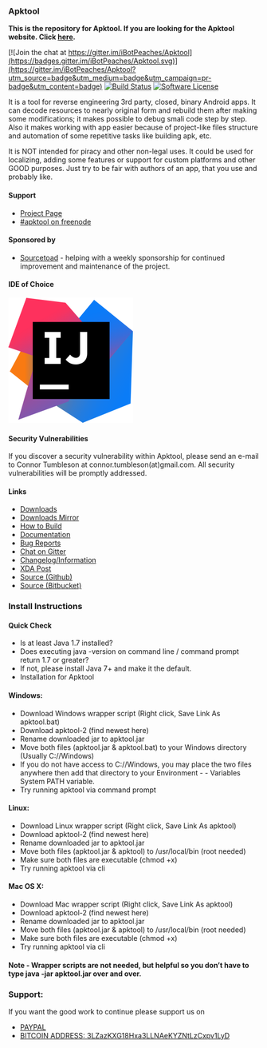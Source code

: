 ### Apktool
**This is the repository for Apktool. If you are looking for the Apktool website. Click [here](https://github.com/iBotPeaches/Apktool/tree/gh-pages).**

[![Join the chat at https://gitter.im/iBotPeaches/Apktool](https://badges.gitter.im/iBotPeaches/Apktool.svg)](https://gitter.im/iBotPeaches/Apktool?utm_source=badge&utm_medium=badge&utm_campaign=pr-badge&utm_content=badge)
[![Build Status](https://travis-ci.org/iBotPeaches/Apktool.svg?branch=master)](https://travis-ci.org/iBotPeaches/Apktool)
[![Software License](https://img.shields.io/badge/license-Apache%202.0-brightgreen.svg)](https://github.com/iBotPeaches/Apktool/blob/master/LICENSE)

It is a tool for reverse engineering 3rd party, closed, binary Android apps. It can decode resources to nearly original form and rebuild them after making some modifications; it makes possible to debug smali code step by step. Also it makes working with app easier because of project-like files structure and automation of some repetitive tasks like building apk, etc.

It is NOT intended for piracy and other non-legal uses. It could be used for localizing, adding some features or support for custom platforms and other GOOD purposes. Just try to be fair with authors of an app, that you use and probably like.

#### Support
- [Project Page](http://ibotpeaches.github.io/Apktool/)
- [#apktool on freenode](http://webchat.freenode.net/?channels=apktool)

#### Sponsored by

* [Sourcetoad](https://www.sourcetoad.com/cool-tools/apktool/) - helping with a weekly sponsorship for continued improvement and maintenance of the project.

#### IDE of Choice

![JetBrains IntelliJ](.github/intellij.png?raw=true "IntelliJ")


#### Security Vulnerabilities

If you discover a security vulnerability within Apktool, please send an e-mail to Connor Tumbleson at connor.tumbleson(at)gmail.com. All security vulnerabilities will be promptly addressed.

#### Links
- [Downloads](https://bitbucket.org/iBotPeaches/apktool/downloads)
- [Downloads Mirror](http://connortumbleson.com/apktool/)
- [How to Build](http://ibotpeaches.github.io/Apktool/build/)
- [Documentation](http://ibotpeaches.github.io/Apktool/documentation/)
- [Bug Reports](https://github.com/iBotPeaches/Apktool/issues)
- [Chat on Gitter](https://gitter.im/iBotPeaches/Apktool)
- [Changelog/Information](http://ibotpeaches.github.io/Apktool/changes/)
- [XDA Post](http://forum.xda-developers.com/showthread.php?p=28366939)
- [Source (Github)](https://github.com/iBotPeaches/Apktool)
- [Source (Bitbucket)](https://bitbucket.org/iBotPeaches/apktool/)


### Install Instructions
#### Quick Check
- Is at least Java 1.7 installed?
- Does executing java -version on command line / command prompt return 1.7 or greater?
- If not, please install Java 7+ and make it the default.
- Installation for Apktool
#### Windows:
- Download Windows wrapper script (Right click, Save Link As apktool.bat)
- Download apktool-2 (find newest here)
- Rename downloaded jar to apktool.jar
- Move both files (apktool.jar & apktool.bat) to your Windows directory (Usually C://Windows)
- If you do not have access to C://Windows, you may place the two files anywhere then add that directory to your Environment - - Variables System PATH variable.
- Try running apktool via command prompt
#### Linux:
- Download Linux wrapper script (Right click, Save Link As apktool)
- Download apktool-2 (find newest here)
- Rename downloaded jar to apktool.jar
- Move both files (apktool.jar & apktool) to /usr/local/bin (root needed)
- Make sure both files are executable (chmod +x)
- Try running apktool via cli
#### Mac OS X:
- Download Mac wrapper script (Right click, Save Link As apktool)
- Download apktool-2 (find newest here)
- Rename downloaded jar to apktool.jar
- Move both files (apktool.jar & apktool) to /usr/local/bin (root needed)
- Make sure both files are executable (chmod +x)
- Try running apktool via cli
#### Note - Wrapper scripts are not needed, but helpful so you don’t have to type java -jar apktool.jar over and over.

### Support:

If you want the good work to continue please support us on

* [PAYPAL](https://www.paypal.me/ishandutta2007)
* [BITCOIN ADDRESS: 3LZazKXG18Hxa3LLNAeKYZNtLzCxpv1LyD](https://www.coinbase.com/join/5a8e4a045b02c403bc3a9c0c)
